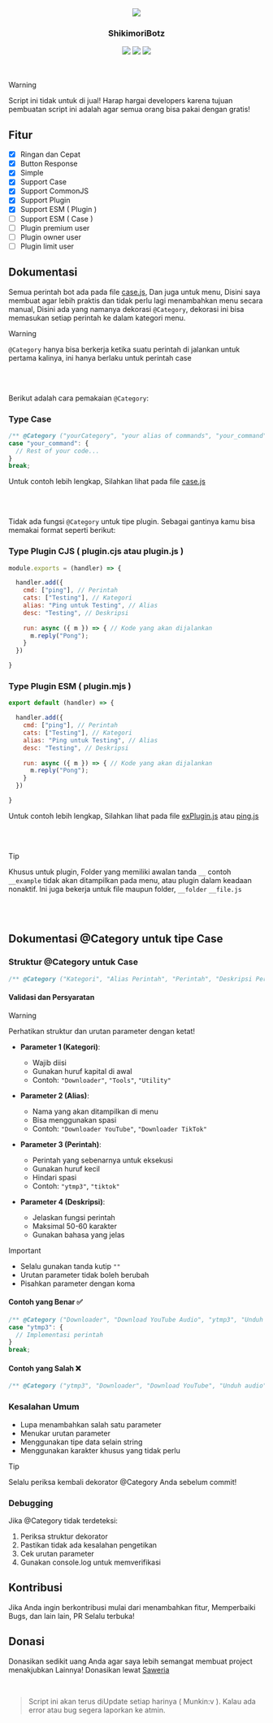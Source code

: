 <div align="center">
   <img align="center" src="https://files.catbox.moe/am7jdf.jpeg">
    <h3 align="center">ShikimoriBotz</h3> 
    <img src="https://img.shields.io/badge/node.js-6DA55F?style=for-the-badge&logo=node.js&logoColor=white" />
    <img src="https://badges.frapsoft.com/os/v1/open-source.svg?v=103)](https://github.com/ellerbrock/open-source-badges"/>
   <img src="https://raw.githubusercontent.com/andreasbm/readme/master/assets/lines/colored.png"/>
</div>   

</br>
</br>

> [!WARNING]
> Script ini tidak untuk di jual! Harap hargai developers karena tujuan pembuatan script ini adalah agar semua orang bisa pakai dengan gratis!

## Fitur
- [x] Ringan dan Cepat
- [x] Button Response
- [x] Simple
- [x] Support Case
- [x] Support CommonJS
- [x] Support Plugin
- [x] Support ESM ( Plugin )
- [ ] Support ESM ( Case )
- [ ] Plugin premium user
- [ ] Plugin owner user
- [ ] Plugin limit user

 ## Dokumentasi
 Semua perintah bot ada pada file [case.js](case.js), Dan juga untuk menu, Disini saya membuat agar lebih praktis dan tidak perlu lagi menambahkan menu secara manual, Disini ada yang namanya dekorasi `@Category`, dekorasi ini bisa memasukan setiap perintah ke dalam kategori menu.
 
> [!WARNING]
> `@Category` hanya bisa berkerja ketika suatu perintah di jalankan untuk pertama kalinya, ini hanya berlaku untuk perintah case

</br>
</br>

Berikut adalah cara pemakaian `@Category`:

### Type Case
```javascript
/** @Category ("yourCategory", "your alias of commands", "your_command", "Description of Command heres") */
case "your_command": {
  // Rest of your code...
}
break;
```
Untuk contoh lebih lengkap, Silahkan lihat pada file [case.js](case/cleanCase.js)

</br>
</br>

Tidak ada fungsi `@Category` untuk tipe plugin. Sebagai gantinya kamu bisa memakai format seperti berikut:

### Type Plugin CJS ( plugin.cjs atau plugin.js )
```javascript
module.exports = (handler) => {

  handler.add({
    cmd: ["ping"], // Perintah
    cats: ["Testing"], // Kategori
    alias: "Ping untuk Testing", // Alias
    desc: "Testing", // Deskripsi
    
    run: async ({ m }) => { // Kode yang akan dijalankan
      m.reply("Pong");
    }
  })

}
```
### Type Plugin ESM ( plugin.mjs )
```javascript
export default (handler) => {

  handler.add({
    cmd: ["ping"], // Perintah
    cats: ["Testing"], // Kategori
    alias: "Ping untuk Testing", // Alias
    desc: "Testing", // Deskripsi
    
    run: async ({ m }) => { // Kode yang akan dijalankan
      m.reply("Pong");
    }
  })

}
```
Untuk contoh lebih lengkap, Silahkan lihat pada file [exPlugin.js](plugins/__example/exPlugin.mjs) atau [ping.js](plugins/tools/ping.mjs)

</br>
</br>

> [!TIP]
> Khusus untuk plugin, Folder yang memiliki awalan tanda `__` contoh `__example` tidak akan ditampilkan pada menu, atau plugin dalam keadaan nonaktif. Ini juga bekerja untuk file maupun folder, `__folder` `__file.js`

</br>
</br>

## Dokumentasi @Category untuk tipe Case

### Struktur @Category untuk Case

```javascript
/** @Category ("Kategori", "Alias Perintah", "Perintah", "Deskripsi Perintah") */
```

#### Validasi dan Persyaratan
> [!WARNING] 
> Perhatikan struktur dan urutan parameter dengan ketat!

- **Parameter 1 (Kategori)**: 
  - Wajib diisi
  - Gunakan huruf kapital di awal
  - Contoh: `"Downloader"`, `"Tools"`, `"Utility"`

- **Parameter 2 (Alias)**: 
  - Nama yang akan ditampilkan di menu
  - Bisa menggunakan spasi
  - Contoh: `"Downloader YouTube"`, `"Downloader TikTok"`

- **Parameter 3 (Perintah)**: 
  - Perintah yang sebenarnya untuk eksekusi
  - Gunakan huruf kecil
  - Hindari spasi
  - Contoh: `"ytmp3"`, `"tiktok"`

- **Parameter 4 (Deskripsi)**: 
  - Jelaskan fungsi perintah
  - Maksimal 50-60 karakter
  - Gunakan bahasa yang jelas

> [!IMPORTANT]
> - Selalu gunakan tanda kutip `""` 
> - Urutan parameter tidak boleh berubah
> - Pisahkan parameter dengan koma

#### Contoh yang Benar ✅
```javascript
/** @Category ("Downloader", "Download YouTube Audio", "ytmp3", "Unduh audio dari YouTube dengan mudah") */
case "ytmp3": {
  // Implementasi perintah
}
break;
```

#### Contoh yang Salah ❌
```javascript
/** @Category ("ytmp3", "Downloader", "Download YouTube", "Unduh audio") */ // Salah urutan!
```

### Kesalahan Umum
- Lupa menambahkan salah satu parameter
- Menukar urutan parameter
- Menggunakan tipe data selain string
- Menggunakan karakter khusus yang tidak perlu

> [!TIP]
> Selalu periksa kembali dekorator @Category Anda sebelum commit!

### Debugging
Jika @Category tidak terdeteksi:
1. Periksa struktur dekorator
2. Pastikan tidak ada kesalahan pengetikan
3. Cek urutan parameter
4. Gunakan console.log untuk memverifikasi

## Kontribusi
Jika Anda ingin berkontribusi mulai dari menambahkan fitur, Memperbaiki Bugs, dan lain lain, PR Selalu terbuka!

## Donasi
Donasikan sedikit uang Anda agar saya lebih semangat membuat project menakjubkan Lainnya! Donasikan lewat [Saweria](https://saweria.co/ditzofc)

</br>

> Script ini akan terus diUpdate setiap harinya ( Munkin:v ). Kalau ada error atau bug segera laporkan ke atmin.